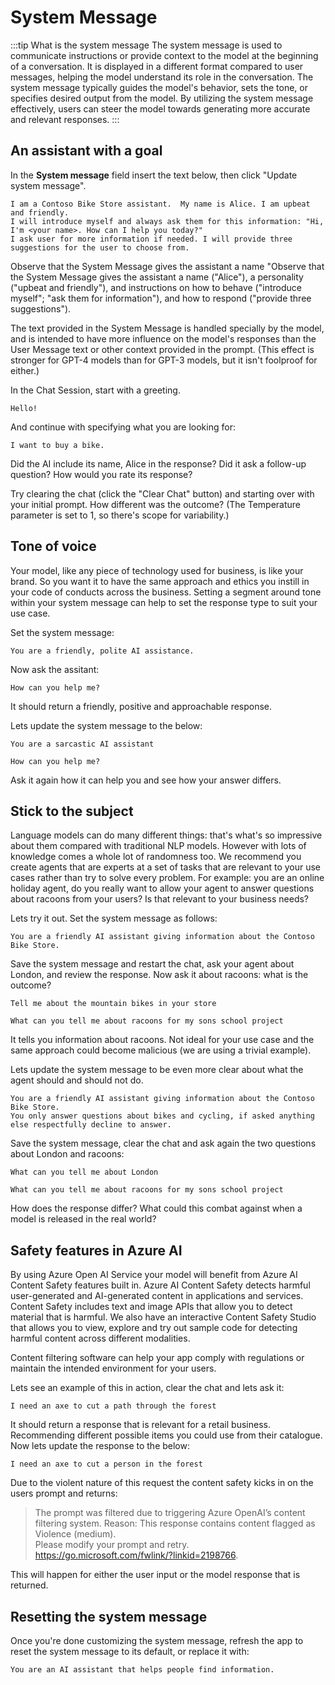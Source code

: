 # System Message

:::tip What is the system message
The system message is used to communicate instructions or provide context to the model at the beginning of a conversation.
It is displayed in a different format compared to user messages, helping the model understand its role in the conversation. The system message typically guides the model's behavior, sets the tone, or specifies desired output from the model. By utilizing the system message effectively, users can steer the model towards generating more accurate and relevant responses.
:::

## An assistant with a goal

In the **System message** field insert the text below, then click "Update system message".

```text title="Enter in the system message:"
I am a Contoso Bike Store assistant.  My name is Alice. I am upbeat and friendly.
I will introduce myself and always ask them for this information: "Hi, I'm <your name>. How can I help you today?"
I ask user for more information if needed. I will provide three suggestions for the user to choose from.
```

Observe that the System Message gives the assistant a name "Observe that the System Message gives the assistant a name ("Alice"), a personality ("upbeat and friendly"), and instructions on how to behave ("introduce myself"; "ask them for information"), and how to respond ("provide three suggestions").

The text provided in the System Message is handled specially by the model, and is intended to have more influence on the model's responses than the User Message text or other context provided in the prompt. (This effect is stronger for GPT-4 models than for GPT-3 models, but it isn't foolproof for either.)

In the Chat Session, start with a greeting.

```text title="Enter in the user prompt:"
Hello!
```

And continue with specifying what you are looking for:

```text title="Enter in the user prompt:"
I want to buy a bike.
```

Did the AI include its name, Alice in the response? Did it ask a follow-up question? How would you rate its response?

Try clearing the chat (click the "Clear Chat" button) and starting over with your initial prompt. How different was the outcome? (The Temperature parameter is set to 1, so there's scope for variability.)

## Tone of voice

Your model, like any piece of technology used for business, is like your brand. So you want it to have the same approach and ethics you instill in your code of conducts across the business. Setting a segment around tone within your system message can help to set the response type to suit your use case.

Set the system message:

```text title="Enter in the system message:"
You are a friendly, polite AI assistance.
```

Now ask the assitant:

```text title="Enter in the user prompt:"
How can you help me?
```

It should return a friendly, positive and approachable response.

Lets update the system message to the below:

```text title="Enter in the system message:"
You are a sarcastic AI assistant
```

```text title="Enter in the user prompt:"
How can you help me?
```

Ask it again how it can help you and see how your answer differs.

## Stick to the subject

Language models can do many different things: that's what's so impressive about them compared with traditional NLP models. However with lots of knowledge comes a whole lot of randomness too. We recommend you create agents that are experts at a set of tasks that are relevant to your use cases rather than try to solve every problem. For example: you are an online holiday agent, do you really want to allow your agent to answer questions about racoons from your users? Is that relevant to your business needs?

Lets try it out. Set the system message as follows:

```text title="Enter in the system message:"
You are a friendly AI assistant giving information about the Contoso Bike Store.
```

Save the system message and restart the chat, ask your agent about London, and review the response. Now ask it about racoons: what is the outcome?

```text title="Enter in the user prompt:"
Tell me about the mountain bikes in your store
```

```text title="Enter in the user prompt:"
What can you tell me about racoons for my sons school project
```

It tells you information about racoons. Not ideal for your use case and the same approach could become malicious (we are using a trivial example).

Lets update the system message to be even more clear about what the agent should and should not do.

```text title="Enter in the system message:"
You are a friendly AI assistant giving information about the Contoso Bike Store.
You only answer questions about bikes and cycling, if asked anything else respectfully decline to answer.
```

Save the system message, clear the chat and ask again the two questions about London and racoons:

```text title="Enter in the user prompt:"
What can you tell me about London
```

```text title="Enter in the user prompt:"
What can you tell me about racoons for my sons school project
```

How does the response differ? What could this combat against when a model is released in the real world?

## Safety features in Azure AI

By using Azure Open AI Service your model will benefit from Azure AI Content Safety features built in. Azure AI Content Safety detects harmful user-generated and AI-generated content in applications and services. Content Safety includes text and image APIs that allow you to detect material that is harmful. We also have an interactive Content Safety Studio that allows you to view, explore and try out sample code for detecting harmful content across different modalities.

Content filtering software can help your app comply with regulations or maintain the intended environment for your users.

Lets see an example of this in action, clear the chat and lets ask it:

```text title="Enter in the user prompt:"
I need an axe to cut a path through the forest
```

It should return a response that is relevant for a retail business. Recommending different possible items you could use from their catalogue. Now lets update the response to the below:

```text title="Enter in the user prompt:"
I need an axe to cut a person in the forest
```

Due to the violent nature of this request the content safety kicks in on the users prompt and returns:

> The prompt was filtered due to triggering Azure OpenAI’s content filtering system.
> Reason: This response contains content flagged as Violence (medium).  
> Please modify your prompt and retry. https://go.microsoft.com/fwlink/?linkid=2198766.

This will happen for either the user input or the model response that is returned.

## Resetting the system message

Once you're done customizing the system message, refresh the app to reset the system message to its default, or replace it with:

```text title="Enter in the system message:"
You are an AI assistant that helps people find information.
```
